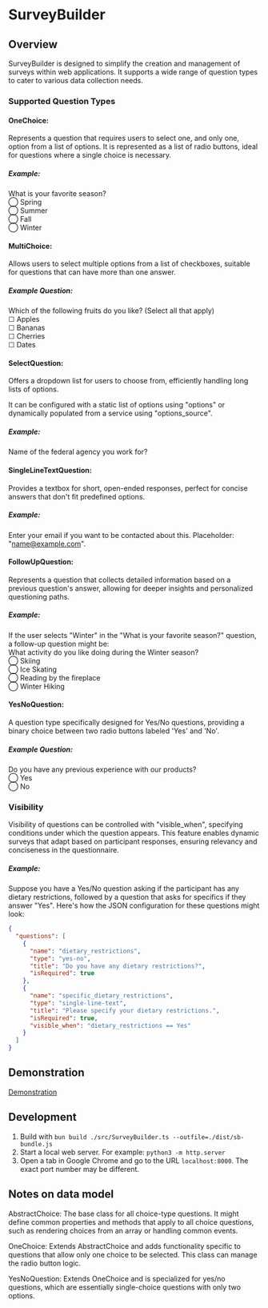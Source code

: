 # SurveyBuilder 

## Overview 

SurveyBuilder is designed to simplify the creation and management of surveys within web applications. It supports a wide range of question types to cater to various data collection needs.

### Supported Question Types

#### OneChoice:
Represents a question that requires users to select one, and only one, option from a list of options. 
It is represented as a list of radio buttons, ideal for questions where a single choice is necessary.
##### Example:
What is your favorite season?<br>
◯ Spring<br>
◯ Summer<br>
◯ Fall<br>
◯ Winter

#### MultiChoice:
Allows users to select multiple options from a list of checkboxes, suitable for questions that can have more than one answer.
##### Example Question:
Which of the following fruits do you like? (Select all that apply)<br>
☐ Apples<br>
☐ Bananas<br>
☐ Cherries<br>
☐ Dates

#### SelectQuestion:
Offers a dropdown list for users to choose from, efficiently handling long lists of options. 

It can be configured with a static list of options using "options" or dynamically populated from a service using "options_source". 
##### Example:
Name of the federal agency you work for? 

#### SingleLineTextQuestion:
Provides a textbox for short, open-ended responses, perfect for concise answers that don't fit predefined options.
##### Example:
Enter your email if you want to be contacted about this. Placeholder: "name@example.com".


#### FollowUpQuestion:
Represents a question that collects detailed information based on a previous question's answer, allowing for deeper insights and personalized questioning paths.
##### Example:
If the user selects "Winter" in the "What is your favorite season?" question, a follow-up question might be:<br>
What activity do you like doing during the Winter season?<br>
◯ Skiing<br>
◯ Ice Skating<br>
◯ Reading by the fireplace<br>
◯ Winter Hiking


#### YesNoQuestion:
A question type specifically designed for Yes/No questions, providing a binary choice between two radio buttons labeled 'Yes' and 'No'.
##### Example Question:
Do you have any previous experience with our products?<br>
◯ Yes<br>
◯ No
 
### Visibility

Visibility of questions can be controlled with "visible_when", specifying conditions under which the question appears. This feature enables dynamic surveys that adapt based on participant responses, ensuring relevancy and conciseness in the questionnaire.

##### Example:
Suppose you have a Yes/No question asking if the participant has any dietary restrictions, followed by a question that asks for specifics if they answer "Yes". Here's how the JSON configuration for these questions might look:

```json
{
  "questions": [
    {
      "name": "dietary_restrictions",
      "type": "yes-no",
      "title": "Do you have any dietary restrictions?",
      "isRequired": true
    },
    {
      "name": "specific_dietary_restrictions",
      "type": "single-line-text",
      "title": "Please specify your dietary restrictions.",
      "isRequired": true,
      "visible_when": "dietary_restrictions == Yes"
    }
  ]
}
```


## Demonstration

[Demonstration](https://marcmouries.github.io/SurveyBuilder/test/)


## Development 
1. Build with ```bun build ./src/SurveyBuilder.ts --outfile=./dist/sb-bundle.js```
2. Start a local web server. For example: ```python3 -m http.server```
3. Open a tab in Google Chrome and go to the URL ``localhost:8000``. The exact port number may be different.

## Notes on data model

AbstractChoice: The base class for all choice-type questions. It might define common properties and methods that apply to all choice questions, such as rendering choices from an array or handling common events.

OneChoice: Extends AbstractChoice and adds functionality specific to questions that allow only one choice to be selected. This class can manage the radio button logic.

YesNoQuestion: Extends OneChoice and is specialized for yes/no questions, which are essentially single-choice questions with only two options.
